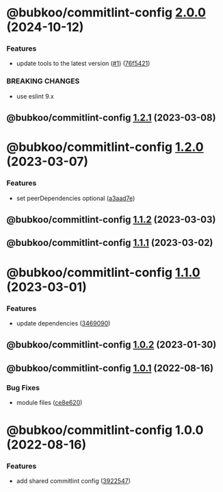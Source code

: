 # @bubkoo/commitlint-config [2.0.0](https://github.com/bubkoo/configs/compare/@bubkoo/commitlint-config@1.2.2...@bubkoo/commitlint-config@2.0.0) (2024-10-12)


### Features

* update tools to the latest version ([#1](https://github.com/bubkoo/configs/issues/1)) ([76f5421](https://github.com/bubkoo/configs/commit/76f542161e064ff8ef8edbfc5edbb81c35774663))


### BREAKING CHANGES

* use eslint 9.x

## @bubkoo/commitlint-config [1.2.1](https://github.com/bubkoo/configs/compare/@bubkoo/commitlint-config@1.2.0...@bubkoo/commitlint-config@1.2.1) (2023-03-08)

# @bubkoo/commitlint-config [1.2.0](https://github.com/bubkoo/configs/compare/@bubkoo/commitlint-config@1.1.2...@bubkoo/commitlint-config@1.2.0) (2023-03-07)


### Features

* set peerDependencies optional ([a3aad7e](https://github.com/bubkoo/configs/commit/a3aad7eca9b2ab0c0e5a60dcbfad48b08f4adc3d))

## @bubkoo/commitlint-config [1.1.2](https://github.com/bubkoo/configs/compare/@bubkoo/commitlint-config@1.1.1...@bubkoo/commitlint-config@1.1.2) (2023-03-03)

## @bubkoo/commitlint-config [1.1.1](https://github.com/bubkoo/configs/compare/@bubkoo/commitlint-config@1.1.0...@bubkoo/commitlint-config@1.1.1) (2023-03-02)

# @bubkoo/commitlint-config [1.1.0](https://github.com/bubkoo/configs/compare/@bubkoo/commitlint-config@1.0.2...@bubkoo/commitlint-config@1.1.0) (2023-03-01)


### Features

* update dependencies ([3469090](https://github.com/bubkoo/configs/commit/3469090880735010c7f8f90ae746969eed1269ef))

## @bubkoo/commitlint-config [1.0.2](https://github.com/bubkoo/configs/compare/@bubkoo/commitlint-config@1.0.1...@bubkoo/commitlint-config@1.0.2) (2023-01-30)

## @bubkoo/commitlint-config [1.0.1](https://github.com/bubkoo/configs/compare/@bubkoo/commitlint-config@1.0.0...@bubkoo/commitlint-config@1.0.1) (2022-08-16)


### Bug Fixes

* module files ([ce8e620](https://github.com/bubkoo/configs/commit/ce8e620fbb930a0a8ce7081408fddb95ee31908f))

# @bubkoo/commitlint-config 1.0.0 (2022-08-16)


### Features

* add shared commitlint config ([3922547](https://github.com/bubkoo/configs/commit/3922547d92688254d24638d626665c0886895e37))
